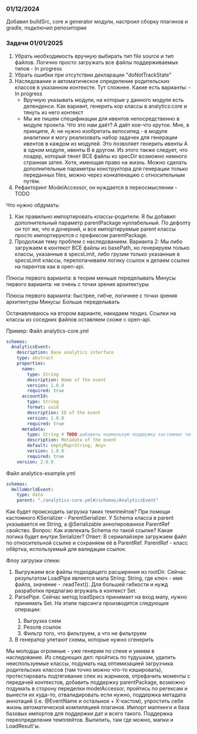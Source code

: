### 01/12/2024
Добавил buildSrc, core и generator модули, настроил сборку плагинов и gradle, подключил репозитории

### Задачи 01/01/2025
1. Убрать необходимость вручную выбирать тип file source и тип файлов. Логично просто загружать все файлы поддерживаемых типов - In progress
2. Убрать ошибки при отсутствии декларации "doNotTrackState"
3. Наследование и автоматическое определение родительских классов в указанном контексте. Тут сложнее. Какие есть варианты: - In progress
   * Вручную указывать модули, на которые у данного модуля есть депенденси. Как вариант, генерить кор классы в analytics:core и тянуть из него контекст
   * Мы же пишем спецификации для ивентов непосредственно в модуле проекта. Что это нам даёт? А даёт кое-что крутое. Мне, в принципе, А: не нужно изобретать велосипед - в модуле аналитики я могу реализовать набор задачек для генерации ивентов в каждом из модулей. Это позволяет генерить ивенты А в одном модуле, ивенты B в другом. Из этого также следует, что лоадер, который тянет ВСЕ файлы из specDir возможно немного странная затея. Хотя, имеющая право на жизнь. Можно сделать дополнительные параметры конструктора для генерации только переданных files, можно через конкатенацию с относительным путём.
4. Рефакторинг ModelAccessor, он нуждается в переосмыслении - TODO

Что нужно обдумать: 
1. Как правильно импортировать классы-родители. Я бы добавил дополнительный параметр parentPackage нуллабельный. По дефолту он тот же, что и дочерний, и все импортируемые parent классы просто импортируются с префиксом parentPackage.
2. Продолжая тему проблем с наследованием. Варианта 2: Мы либо загружаем в контекст ВСЕ файлы из basePath, но генерируем только классы, указанные в specsLimit, либо грузим только указанные в specsLimit классы, перелопачиваем логику ссылок и делаем ссылки на парентов как в open-api.

Плюсы первого варианта: в теории меньше переделывать
Минусы первого варианта: не очень с точки зрения архитектуры

Плюсы первого варианта: быстрее, гибче, логичнее с точки зрения архитектуры
Минусы: Больше переделывать

Останавливаюсь на втором варианте, накидаем техдиз.
Ссылки на классы из соседних файлов оставляем схоже с open-api.

Пример:
Файл analytics-core.yml
```yaml
schemas:
  AnalyticsEvent:
    description: Base analytics interface
    type: abstract
    properties:
      name:
        type: String
        description: Name of the event
        version: 1.0.0
        required: true
      accountId:
        type: String
        format: uuid
        description: ID of the event
        version: 1.0.0
        required: true
      metadata:
        type: String # TODO добавить нормальную поддержку кастомных типов без необходимости объяв
        description: Metadata of the event
        default: emptyMap<String, Any>
        version: 1.0.0
        required: true
    version: 2.0.0
```

Файл analytics-example.yml
```yaml
schemas:
  HelloWorldEvent:
    type: data
    parent: "./analytics-core.yml#/schemas/AnalyticsEvent"
```

Как будет происходить загрузка таких темплейтов?
При помощи кастомного KSerializer - ParentSerializer.
У Schema класса в parent указывается не String, а @Serializable аннотированное ParentRef свойство.
Вопрос:
Как извлекать Schema по такой ссылке? Какая логика будет внутри Serializer?
Ответ:
В сериалайзере загружаем файл по относительной ссылке и сохраняем её в ParentRef. ParentRef - класс обёртка, используемый для валидации ссылок.

Флоу загрузки спеки:
1. Выгружаем все файлы подходящего расширения из rootDir. Сейчас результатом LoadPipe является мапа String: String, где ключ - имя файла, значение - .readText(). Для большей гибкости и нужд разработки предлагаю вгружать в контекст Set<File>.
2. ParsePipe. Сейчас метод loadSpecs принимает на вход мапу, нужно принимать Set<File>. На этапе парсинга производятся следующие операции: 
   1. Выгрузка схем
   2. Резолв ссылок
   3. Фильтр того, что фильтруем, а что не фильтруем
3. В генератор улетают схемы, которые нужно сгенерить

Мы молодцы огромные - уже генерим по спеке и умеем в наследование.
Из следующих дел:
пройтись по тудушкам, удалить неиспользуемые классы, подумать над оптимизацией загрузчика родительских классов (там точно можно что-то кэшировать), протестировать подтягивание спек из жарников, отрефачить моменты с передачей контекстов, добавить поддержку parentPackage, возможно подумать в сторону переделки modelAccessor, пройтись по регексам и вынести их куда-то, отвалидировать если нужно, поддержка метадата аннотаций (i.e. @EventName и остальное + X-кастом), упростить себе жизнь автоматической компиляцией плагинов. Импорт маппинги и база базовых импортов для поддержки дат и всего такого. Поддержка переопределения темплейтов. Выпилить, там где можно, мапки и LoadResult'ы.